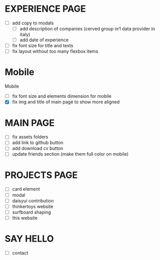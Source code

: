 # EXPERIENCE PAGE
- [ ] add copy to modals
    - [ ] add description of companies (cerved group nr1 data provider in italy)
    - [ ] add date of experience
- [ ] fix font size for title and texts
- [ ] fix layout without too many flexbox items

# Mobile

Mobile
- [ ] fix font size and elements dimension for mobile
- [x] fix img and title of main page to show more aligned

# MAIN PAGE

- [ ] fix assets folders
- [ ] add link to github button
- [ ] add download cv button
- [ ] update friends section (make them full color on mobile)

# PROJECTS PAGE

- [ ] card element
- [ ] modal
- [ ] daisyui contribution
- [ ] thinkertoys website
- [ ] surfboard shaping
- [ ] this website

# SAY HELLO

- [ ] contact
